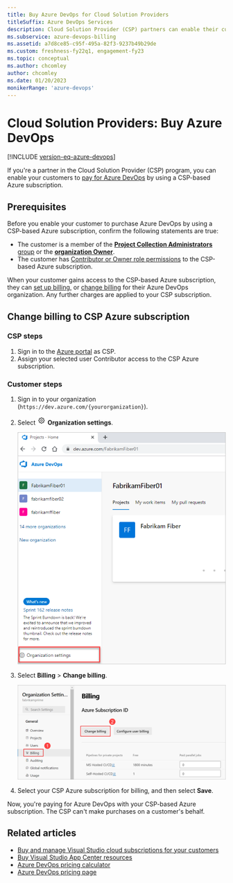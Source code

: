 ```yaml
---
title: Buy Azure DevOps for Cloud Solution Providers
titleSuffix: Azure DevOps Services
description: Cloud Solution Provider (CSP) partners can enable their customers to pay for Azure DevOps with CSP-based Azure subscription.
ms.subservice: azure-devops-billing
ms.assetid: a7d8ce85-c95f-495a-82f3-9237b49b29de
ms.custom: freshness-fy22q1, engagement-fy23
ms.topic: conceptual
ms.author: chcomley
author: chcomley
ms.date: 01/20/2023
monikerRange: 'azure-devops'
---
```

# Cloud Solution Providers: Buy Azure DevOps

[!INCLUDE [version-eq-azure-devops](../../../includes/version-eq-azure-devops.md)]

If you're a partner in the Cloud Solution Provider (CSP) program, you can enable your customers to [pay for Azure DevOps](https://azure.microsoft.com/pricing/details/devops/azure-devops-services/) by using a CSP-based Azure subscription.

## Prerequisites

Before you enable your customer to purchase Azure DevOps by using a CSP-based Azure subscription, confirm the following statements are true:

- The customer is a member of the [**Project Collection Administrators** group](../../security/look-up-project-collection-administrators.md) or the [**organization Owner**](../../security/look-up-organization-owner.md).
- The customer has [Contributor or Owner role permissions](../set-up-billing-for-your-organization-vs#add-backup-billing-managers) to the CSP-based Azure subscription.

When your customer gains access to the CSP-based Azure subscription, they can [set up billing,](../set-up-billing-for-your-organization-vs.md#set-up-billing) or [change billing](../change-azure-subscription.md) for their Azure DevOps organization. Any further charges are applied to your CSP subscription.

## Change billing to CSP Azure subscription

### CSP steps

1. Sign in to the [Azure portal](https://ms.portal.azure.com/#home) as CSP.
2. Assign your selected user Contributor access to the CSP Azure subscription. 

### Customer steps

1. Sign in to your organization (```https://dev.azure.com/{yourorganization}```).
2. Select ![gear icon](../../../media/icons/gear-icon.png) **Organization settings**.

   ![Screenshot of highlighted Organization settings button.](../../../media/settings/open-admin-settings-vert.png)

3. Select **Billing** > **Change billing**.

   ![Screenshot of highlighted Billing and Change billing buttons.](../media/shared/select-change-billing.png)

4. Select your CSP Azure subscription for billing, and then select **Save**.

Now, you're paying for Azure DevOps with your CSP-based Azure subscription. The CSP can't make purchases on a customer's behalf.

## Related articles

- [Buy and manage Visual Studio cloud subscriptions for your customers](/visualstudio/subscriptions/vscloud-csp)
- [Buy Visual Studio App Center resources](https://visualstudio.microsoft.com/app-center/)
- [Azure DevOps pricing calculator](https://azure.microsoft.com/pricing/calculator/?service=azure-devops)
- [Azure DevOps pricing page](https://azure.microsoft.com/pricing/details/devops/azure-devops-services/)
